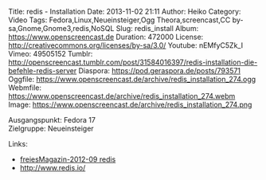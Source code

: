 Title: redis - Installation
Date: 2013-11-02 21:11
Author: Heiko
Category: Video
Tags: Fedora,Linux,Neueinsteiger,Ogg Theora,screencast,CC by-sa,Gnome,Gnome3,redis,NoSQL
Slug: redis_install
Album: https://www.openscreencast.de
Duration: 472000
License: http://creativecommons.org/licenses/by-sa/3.0/
Youtube: nEMfyC5Zk_I
Vimeo: 49505152
Tumblr: http://openscreencast.tumblr.com/post/31584016397/redis-installation-die-befehle-redis-server
Diaspora: https://pod.geraspora.de/posts/793571
Oggfile: https://www.openscreencast.de/archive/redis_installation_274.ogg
Webmfile: https://www.openscreencast.de/archive/redis_installation_274.webm
Image: https://www.openscreencast.de/archive/redis_installation_274.png

Ausgangspunkt: Fedora 17  
Zielgruppe: Neueinsteiger  

Links:

  * [freiesMagazin-2012-09 redis](http://www.freiesmagazin.de/mobil/freiesMagazin-2012-09.html#12_09_redis "Link zu freiesMagazin-2012-09")
  * <http://www.redis.io/>

